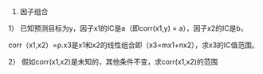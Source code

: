 1. 因子组合

1） 已知预测目标为y，因子x1的IC是a（即corr(x1,y) = a），因子x2的IC是b，

corr（x1,x2）=ρ.x3是x1和x2的线性组合即（x3=mx1+nx2），求x3的IC值范围。

2） 假如corr(x1,x2)是未知的，其他条件不变，求corr(x1,x2)的范围
